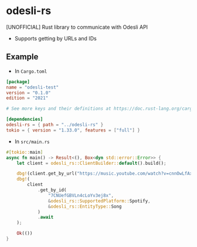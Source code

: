 # odesli-rs
[UNOFFICIAL] Rust library to communicate with Odesli API

- Supports getting by URLs and IDs

## Example

* In `Cargo.toml`

```toml
[package]
name = "odesli-test"
version = "0.1.0"
edition = "2021"

# See more keys and their definitions at https://doc.rust-lang.org/cargo/reference/manifest.html

[dependencies]
odesli-rs = { path = "../odesli-rs" }
tokio = { version = "1.33.0", features = ["full"] }
```

* In `src/main.rs`
```rust
#[tokio::main]
async fn main() -> Result<(), Box<dyn std::error::Error>> {
    let client = odesli_rs::ClientBuilder::default().build();

    dbg!(client.get_by_url("https://music.youtube.com/watch?v=cnnOwLfAxn0&si=3MtMRBN3Zy4FFNxU"));
    dbg!(
        client
            .get_by_id(
                "7CNUefGBVLn4cLoYv3ej8x",
                &odesli_rs::SupportedPlatform::Spotify,
                &odesli_rs::EntityType::Song
            )
            .await
    );

    Ok(())
}
```
